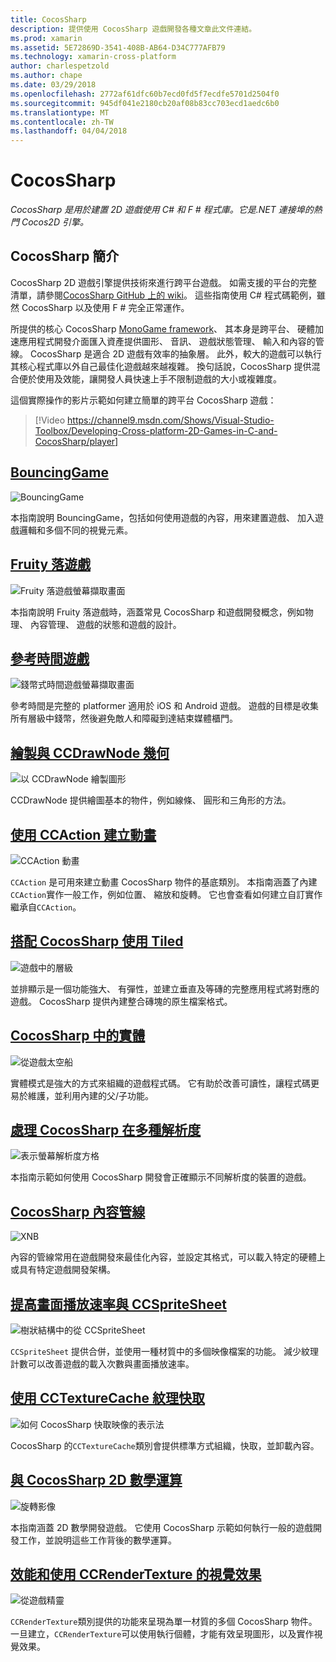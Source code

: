 ```yaml
---
title: CocosSharp
description: 提供使用 CocosSharp 遊戲開發各種文章此文件連結。
ms.prod: xamarin
ms.assetid: 5E72869D-3541-408B-AB64-D34C777AFB79
ms.technology: xamarin-cross-platform
author: charlespetzold
ms.author: chape
ms.date: 03/29/2018
ms.openlocfilehash: 2772af61dfc60b7ecd0fd5f7ecdfe5701d2504f0
ms.sourcegitcommit: 945df041e2180cb20af08b83cc703ecd1aedc6b0
ms.translationtype: MT
ms.contentlocale: zh-TW
ms.lasthandoff: 04/04/2018
---
```

# <a name="cocossharp"></a>CocosSharp

_CocosSharp 是用於建置 2D 遊戲使用 C# 和 F # 程式庫。它是.NET 連接埠的熱門 Cocos2D 引擎。_

## <a name="introduction-to-cocossharp"></a>CocosSharp 簡介

CocosSharp 2D 遊戲引擎提供技術來進行跨平台遊戲。 如需支援的平台的完整清單，請參閱[CocosSharp GitHub 上的 wiki](https://github.com/mono/CocosSharp/wiki)。
這些指南使用 C# 程式碼範例，雖然 CocosSharp 以及使用 F # 完全正常運作。

所提供的核心 CocosSharp [MonoGame framework](http://www.monogame.net/)、 其本身是跨平台、 硬體加速應用程式開發介面匯入資產提供圖形、 音訊、 遊戲狀態管理、 輸入和內容的管線。
CocosSharp 是適合 2D 遊戲有效率的抽象層。
此外，較大的遊戲可以執行其核心程式庫以外自己最佳化遊戲越來越複雜。 換句話說，CocosSharp 提供混合便於使用及效能，讓開發人員快速上手不限制遊戲的大小或複雜度。

這個實際操作的影片示範如何建立簡單的跨平台 CocosSharp 遊戲：

> [!Video https://channel9.msdn.com/Shows/Visual-Studio-Toolbox/Developing-Cross-platform-2D-Games-in-C-and-CocosSharp/player]

## <a name="bouncinggamegraphics-gamescocossharpbouncing-gamemd"></a>[BouncingGame](~/graphics-games/cocossharp/bouncing-game.md)

![BouncingGame](images/bouncing-game.png "BouncingGame")

本指南說明 BouncingGame，包括如何使用遊戲的內容，用來建置遊戲、 加入遊戲邏輯和多個不同的視覺元素。

## <a name="fruity-falls-gamegraphics-gamescocossharpfruity-fallsmd"></a>[Fruity 落遊戲](~/graphics-games/cocossharp/fruity-falls.md)

![Fruity 落遊戲螢幕擷取畫面](images/fruity-falls.png "Fruity 落遊戲螢幕擷取畫面")

本指南說明 Fruity 落遊戲時，涵蓋常見 CocosSharp 和遊戲開發概念，例如物理、 內容管理、 遊戲的狀態和遊戲的設計。  

## <a name="coin-time-gamegraphics-gamescocossharpcointimemd"></a>[參考時間遊戲](~/graphics-games/cocossharp/cointime.md)

![錢幣式時間遊戲螢幕擷取畫面](images/cointime.png "錢幣時間遊戲螢幕擷取畫面")

參考時間是完整的 platformer 適用於 iOS 和 Android 遊戲。 遊戲的目標是收集所有層級中錢幣，然後避免敵人和障礙到達結束媒體櫃門。

## <a name="drawing-geometry-with-ccdrawnodegraphics-gamescocossharpccdrawnodemd"></a>[繪製與 CCDrawNode 幾何](~/graphics-games/cocossharp/ccdrawnode.md)

![以 CCDrawNode 繪製圖形](images/ccdrawnode.png "CCDrawNode 以繪製的圖形")

CCDrawNode 提供繪圖基本的物件，例如線條、 圓形和三角形的方法。

## <a name="animating-with-ccactiongraphics-gamescocossharpccactionmd"></a>[使用 CCAction 建立動畫](~/graphics-games/cocossharp/ccaction.md)

![CCAction 動畫](images/ccaction.png "CCAction 動畫")

`CCAction` 是可用來建立動畫 CocosSharp 物件的基底類別。 本指南涵蓋了內建`CCAction`實作一般工作，例如位置、 縮放和旋轉。 它也會查看如何建立自訂實作繼承自`CCAction`。

## <a name="using-tiled-with-cocossharpgraphics-gamescocossharptiledmd"></a>[搭配 CocosSharp 使用 Tiled](~/graphics-games/cocossharp/tiled.md)

![遊戲中的層級](images/tiled.png "遊戲中的層級")

並排顯示是一個功能強大、 有彈性，並建立垂直及等磚的完整應用程式將對應的遊戲。 CocosSharp 提供內建整合磚塊的原生檔案格式。

## <a name="entities-in-cocossharpgraphics-gamescocossharpentitiesmd"></a>[CocosSharp 中的實體](~/graphics-games/cocossharp/entities.md)

![從遊戲太空船](images/entities.png "太空船遊戲")

實體模式是強大的方式來組織的遊戲程式碼。 它有助於改善可讀性，讓程式碼更易於維護，並利用內建的父/子功能。

## <a name="handling-multiple-resolutions-in-cocossharpgraphics-gamescocossharpresolutionsmd"></a>[處理 CocosSharp 在多種解析度](~/graphics-games/cocossharp/resolutions.md)

![表示螢幕解析度方格](images/resolutions.png "方格，代表螢幕解析度")

本指南示範如何使用 CocosSharp 開發會正確顯示不同解析度的裝置的遊戲。

## <a name="cocossharp-content-pipelinegraphics-gamescocossharpcontent-pipelineindexmd"></a>[CocosSharp 內容管線](~/graphics-games/cocossharp/content-pipeline/index.md)

![XNB](images/content-pipeline.png "XNB")

內容的管線常用在遊戲開發來最佳化內容，並設定其格式，可以載入特定的硬體上或具有特定遊戲開發架構。

## <a name="improving-frame-rate-with-ccspritesheetgraphics-gamescocossharpccspritesheetmd"></a>[提高畫面播放速率與 CCSpriteSheet](~/graphics-games/cocossharp/ccspritesheet.md)

![樹狀結構中的從 CCSpriteSheet](images/ccspritesheet.png "CCSpriteSheet 從樹狀結構")

`CCSpriteSheet` 提供合併，並使用一種材質中的多個映像檔案的功能。 減少紋理計數可以改善遊戲的載入次數與畫面播放速率。

## <a name="texture-caching-using-cctexturecachegraphics-gamescocossharptexture-cachemd"></a>[使用 CCTextureCache 紋理快取](~/graphics-games/cocossharp/texture-cache.md)

![如何 CocosSharp 快取映像的表示法](images/texture-cache.png "CocosSharp 如何快取映像的表示法")

CocosSharp 的`CCTextureCache`類別會提供標準方式組織，快取，並卸載內容。 

## <a name="2d-math-with-cocossharpgraphics-gamescocossharpmathmd"></a>[與 CocosSharp 2D 數學運算](~/graphics-games/cocossharp/math.md)

![旋轉影像](images/math.png "旋轉影像")

本指南涵蓋 2D 數學開發遊戲。 它使用 CocosSharp 示範如何執行一般的遊戲開發工作，並說明這些工作背後的數學運算。

## <a name="performance-and-visual-effects-with-ccrendertexturegraphics-gamescocossharpccrendertexturemd"></a>[效能和使用 CCRenderTexture 的視覺效果](~/graphics-games/cocossharp/ccrendertexture.md)

![從遊戲精靈](images/ccrendertexture.png "遊戲精靈")

`CCRenderTexture`類別提供的功能來呈現為單一材質的多個 CocosSharp 物件。 一旦建立，`CCRenderTexture`可以使用執行個體，才能有效呈現圖形，以及實作視覺效果。
